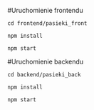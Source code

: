 #Uruchomienie frontendu
```
cd frontend/pasieki_front
```
```
npm install
```
```
npm start
```
#Uruchomienie backendu
```
cd backend/pasieki_back
```
```
npm install
```
```
npm start
```

